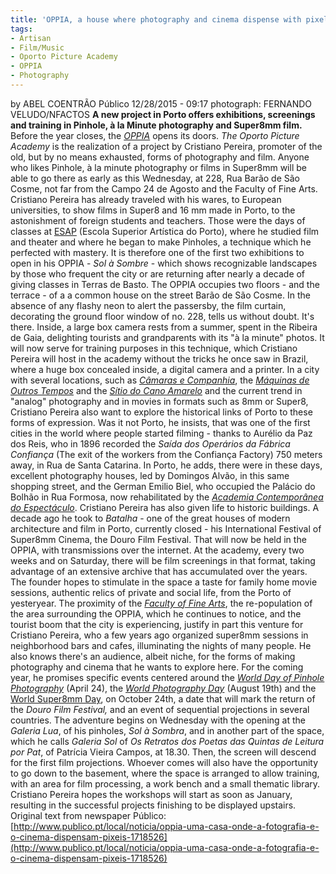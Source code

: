 ```yaml
---
title: 'OPPIA, a house where photography and cinema dispense with pixels'
tags: 
- Artisan
- Film/Music
- Oporto Picture Academy
- OPPIA
- Photography
---
```


by ABEL COENTRÃO Público 12/28/2015 - 09:17 photograph: FERNANDO VELUDO/NFACTOS **A new project in Porto offers exhibitions, screenings and training in Pinhole, à la Minute photography and Super8mm film.** Before the year closes, the _[OPPIA](https://www.facebook.com/OPPIA.Porto)_ opens its doors. _The Oporto Picture Academy_ is the realization of a project by Cristiano Pereira, promoter of the old, but by no means exhausted, forms of photography and film. Anyone who likes Pinhole, à la minute photography or films in Super8mm will be able to go there as early as this Wednesday, at 228, Rua Barão de São Cosme, not far from the Campo 24 de Agosto and the Faculty of Fine Arts. Cristiano Pereira has already traveled with his wares, to European universities, to show films in Super8 and 16 mm made in Porto, to the astonishment of foreign students and teachers. Those were the days of classes at [ESAP](http://www.esap.pt/en/) (Escola Superior Artística do Porto), where he studied film and theater and where he began to make Pinholes, a technique which he perfected with mastery. It is therefore one of the first two exhibitions to open in his OPPIA - _Sol à Sombre_ - which shows recognizable landscapes by those who frequent the city or are returning after nearly a decade of giving classes in Terras de Basto. The OPPIA occupies two floors - and the terrace - of a a common house on the street Barão de São Cosme. In the absence of any flashy neon to alert the passersby, the film curtain, decorating the ground floor window of no. 228, tells us without doubt. It's there. Inside, a large box camera rests from a summer, spent in the Ribeira de Gaia, delighting tourists and grandparents with its "à la minute" photos. It will now serve for training purposes in this technique, which Cristiano Pereira will host in the academy without the tricks he once saw in Brazil, where a huge box concealed inside, a digital camera and a printer. In a city with several locations, such as _[Câmaras e Companhia](http://camarasecompanhia.com/)_, the _[Máquinas de Outros Tempos](http://maquinasdeoutrostempos.com/)_ and the _[Sítio do Cano Amarelo](http://www.sitiodocanoamarelo.com/)_ and the current trend in "analog" photography and in movies in formats such as 8mm or Super8, Cristiano Pereira also want to explore the historical links of Porto to these forms of expression. Was it not Porto, he insists, that was one of the first cities in the world where people started filming - thanks to Aurélio da Paz dos Reis, who in 1896 recorded the _Saída dos Operários da Fábrica Confiança_ (The exit of the workers from the Confiança Factory) 750 meters away, in Rua de Santa Catarina. In Porto, he adds, there were in these days, excellent photography houses, led by Domingos Alvão, in this same shopping street, and the German Emilio Biel, who occupied the Palácio do Bolhão in Rua Formosa, now rehabilitated by the _[Academia Contemporânea do Espectáculo](http://ace-tb.com/)_. Cristiano Pereira has also given life to historic buildings. A decade ago he took to _Batalha_ - one of the great houses of modern architecture and film in Porto, currently closed - his International Festival of Super8mm Cinema, the Douro Film Festival. That will now be held in the OPPIA, with transmissions over the internet. At the academy, every two weeks and on Saturday, there will be film screenings in that format, taking advantage of an extensive archive that has accumulated over the years. The founder hopes to stimulate in the space a taste for family home movie sessions, authentic relics of private and social life, from the Porto of yesteryear. The proximity of the _[Faculty of Fine Arts](http://www.fba.up.pt)_, the re-population of the area surrounding the OPPIA, which he continues to notice, and the tourist boom that the city is experiencing, justify in part this venture for Cristiano Pereira, who a few years ago organized super8mm sessions in neighborhood bars and cafes, illuminating the nights of many people. He also knows there's an audience, albeit niche, for the forms of making photography and cinema that he wants to explore here. For the coming year, he promises specific events centered around the [_World Day of Pinhole Photography_](http://pinholeday.org/) (April 24), the _[World Photography Day](http://worldphotoday.com)_ (August 19th) and the [World Super8mm Day](http://www.gs8d2015.com/), on October 24th, a date that will mark the return of the _Douro Film Festival,_ and an event of sequential projections in several countries. The adventure begins on Wednesday with the opening at the _Galeria Lua_, of his pinholes, _Sol à Sombra_, and in another part of the space, which he calls _Galeria Sol_ of _Os Retratos dos Poetas das Quintas de Leitura por Pat_, of Patrícia Vieira Campos, at 18.30. Then, the screen will descend for the first film projections. Whoever comes will also have the opportunity to go down to the basement, where the space is arranged to allow training, with an area for film processing, a work bench and a small thematic library. Cristiano Pereira hopes the workshops will start as soon as January, resulting in the successful projects finishing to be displayed upstairs. Original text from newspaper Público: [http://www.publico.pt/local/noticia/oppia-uma-casa-onde-a-fotografia-e-o-cinema-dispensam-pixeis-1718526](http://www.publico.pt/local/noticia/oppia-uma-casa-onde-a-fotografia-e-o-cinema-dispensam-pixeis-1718526)